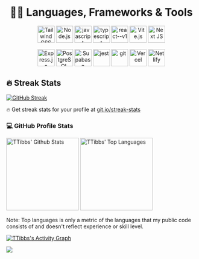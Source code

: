 <h1 align="center">
  <strong>👨‍💻 Languages, Frameworks & Tools</strong>
</h1>

<p align="center">
    <!-- Most of these icons are from devicon.dev. Credits go to them and icons8! -->
    <a href="https://devicon.dev/"><img width="45" height="45" src="https://cdn.jsdelivr.net/gh/devicons/devicon@latest/icons/tailwindcss/tailwindcss-original.svg" alt="Tailwind CSS" /></a>
    <a href="https://devicon.dev/"><img width="45" height="45" src="https://cdn.jsdelivr.net/gh/devicons/devicon@latest/icons/nodejs/nodejs-original.svg" alt="Node.js" /></a>
    <a href="https://devicon.dev/"><img width="45" height="45" src="https://cdn.jsdelivr.net/gh/devicons/devicon@latest/icons/javascript/javascript-original.svg" alt="javascript"/></a>
    <a href="https://devicon.dev/"><img width="45" height="45" src="https://cdn.jsdelivr.net/gh/devicons/devicon@latest/icons/typescript/typescript-original.svg" alt="typescript"/></a>
    <a href="https://devicon.dev/"><img width="45" height="45" src="https://cdn.jsdelivr.net/gh/devicons/devicon@latest/icons/react/react-original.svg" alt="react--v1"/></a>
    <a href="https://devicon.dev/"><img width="45" height="45" src="https://cdn.jsdelivr.net/gh/devicons/devicon@latest/icons/vitejs/vitejs-original.svg" alt="Vite.js"/></a>
    <a href="https://devicon.dev/"><img width="45" height="45" src="https://cdn.jsdelivr.net/gh/devicons/devicon@latest/icons/nextjs/nextjs-original.svg" alt="Next JS" /></a>
</p>

<p align="center">
    <!-- Most of these icons are from devicon.dev. Credits go to them and icons8! -->
    <a href="https://devicon.dev/"><img width="45" height="45" src="https://cdn.jsdelivr.net/gh/devicons/devicon@latest/icons/express/express-original.svg" alt="Express.js" /></a>
    <a href="https://devicon.dev/"><img width="45" height="45" src="https://cdn.jsdelivr.net/gh/devicons/devicon@latest/icons/postgresql/postgresql-plain-wordmark.svg" alt="PostgreSQL" /></a>
    <a href="https://devicon.dev/"><img width="45" height="45" src="https://cdn.jsdelivr.net/gh/devicons/devicon@latest/icons/supabase/supabase-original.svg" alt="Supabase" /></a>
    <a href="https://devicon.dev/"><img width="45" height="45" src="https://cdn.jsdelivr.net/gh/devicons/devicon@latest/icons/jest/jest-plain.svg" alt="jest"/></a>
    <a href="https://devicon.dev/"><img width="45" height="45" src="https://cdn.jsdelivr.net/gh/devicons/devicon@latest/icons/git/git-original.svg" alt="git"/></a>
    <a href="https://devicon.dev/"><img width="45" height="45" src="https://cdn.jsdelivr.net/gh/devicons/devicon@latest/icons/vercel/vercel-line-wordmark.svg" alt="Vercel"/></a>
    <a href="https://devicon.dev/"><img width="45" height="45" src="https://cdn.jsdelivr.net/gh/devicons/devicon@latest/icons/netlify/netlify-original.svg" alt="Netlify"/></a>
</p>

<h2>🔥 Streak Stats</h2>

  <!-- GitHub Readme Streak Stats - https://github.com/DenverCoder1/github-readme-streak-stats -->
  <p>
    <a href="https://github.com/DenverCoder1/github-readme-streak-stats">
      <!-- Use https://streak-stats.demolab.com or self-host with your own Vercel app - visit https://git.io/streak-stats for instructions -->
      <a href="https://git.io/streak-stats"><img src="https://streak-stats.demolab.com?user=TTibbs&background=1F222E&ring=32A1FB&sideNums=FFFFFF&currStreakNum=FFFFFF&currStreakLabel=FFFFFF&sideLabels=FFFFFF&dates=EBE1E1&hide_border=true" alt="GitHub Streak" /></a>
    </a>
    <p>🔥 Get streak stats for your profile at <a href="https://git.io/streak-stats">git.io/streak-stats</a></p>
  </p>

  <h3>
    💻 GitHub Profile Stats
  </h3>

  <!-- https://github.com/anuraghazra/github-readme-stats -->

  <a href="https://github.com/anuraghazra/github-readme-stats"><img alt="TTibbs' Github Stats" src="https://denvercoder1-github-readme-stats.vercel.app/api/?username=TTibbs&show_icons=true&include_all_commits=true&count_private=true&theme=react&hide_border=true&bg_color=1F222E&title_color=32A1FB&icon_color=32A1FB" height="192px"/></a>
  <a href="https://github.com/anuraghazra/github-readme-stats"><img alt="TTibbs' Top Languages" src="https://denvercoder1-github-readme-stats.vercel.app/api/top-langs/?username=TTibbs&langs_count=8&layout=compact&theme=react&hide_border=true&bg_color=1F222E&title_color=32A1FB&icon_color=32A1FB&hide=Jupyter%20Notebook,Roff" height="192px"/></a>
  <br/>

  <p>Note: Top languages is only a metric of the languages that my public code consists of and doesn't reflect experience or skill level.</p>
  
  <!-- https://github.com/ashutosh00710/github-readme-activity-graph -->

  <a href="https://github.com/ashutosh00710/github-readme-activity-graph"><img alt="TTibbs's Activity Graph" src="https://github-readme-activity-graph.vercel.app/graph/?username=TTibbs&bg_color=1F222E&color=32A1FB&line=32A1FB&point=FFFFFF&hide_border=true" /></a>

![](https://komarev.com/ghpvc/?username=TTibbs&abbreviated=true&color=0097e3)
